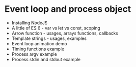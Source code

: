 # Event loop and process object
- Installing NodeJS
- A little of ES 6 - var vs let vs const, scoping
- Arrow function - usages, arrays functions, callbacks
- Template strings - usages, examples
- Event loop animation demo
- Timing functions example
- Process argv example
- Process stdin and stdout example
